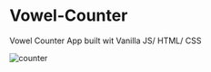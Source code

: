 # Vowel-Counter
Vowel Counter App built wit Vanilla JS/ HTML/ CSS

![counter](https://user-images.githubusercontent.com/82509653/213842126-dc99336e-0824-429c-89c5-b900e5c31778.png)
